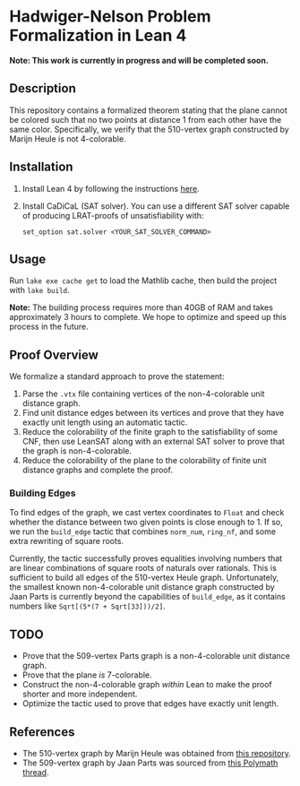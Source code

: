 # Hadwiger-Nelson Problem Formalization in Lean 4

**Note: This work is currently in progress and will be completed soon.**

## Description

This repository contains a formalized theorem stating that the plane cannot be colored such that no two points at distance 1 from each other have the same color. Specifically, we verify that the 510-vertex graph constructed by Marijn Heule is not 4-colorable.

## Installation

1. Install Lean 4 by following the instructions [here](https://leanprover-community.github.io/get_started.html).
2. Install CaDiCaL (SAT solver). You can use a different SAT solver capable of producing LRAT-proofs of unsatisfiability with:

   ```lean
   set_option sat.solver <YOUR_SAT_SOLVER_COMMAND>
   ```

## Usage

Run `lake exe cache get` to load the Mathlib cache, then build the project with `lake build`.

**Note:** The building process requires more than 40GB of RAM and takes approximately 3 hours to complete. We hope to optimize and speed up this process in the future.

## Proof Overview

We formalize a standard approach to prove the statement:

1. Parse the `.vtx` file containing vertices of the non-4-colorable unit distance graph.
2. Find unit distance edges between its vertices and prove that they have exactly unit length using an automatic tactic.
3. Reduce the colorability of the finite graph to the satisfiability of some CNF, then use LeanSAT along with an external SAT solver to prove that the graph is non-4-colorable.
4. Reduce the colorability of the plane to the colorability of finite unit distance graphs and complete the proof.

### Building Edges

To find edges of the graph, we cast vertex coordinates to `Float` and check whether the distance between two given points is close enough to 1. If so, we run the `build_edge` tactic that combines `norm_num`, `ring_nf`, and some extra rewriting of square roots.

Currently, the tactic successfully proves equalities involving numbers that are linear combinations of square roots of naturals over rationals. This is sufficient to build all edges of the 510-vertex Heule graph. Unfortunately, the smallest known non-4-colorable unit distance graph constructed by Jaan Parts is currently beyond the capabilities of `build_edge`, as it contains numbers like `Sqrt[(5*(7 + Sqrt[33]))/2]`.

## TODO

- Prove that the 509-vertex Parts graph is a non-4-colorable unit distance graph.
- Prove that the plane *is* 7-colorable.
- Construct the non-4-colorable graph *within* Lean to make the proof shorter and more independent.
- Optimize the tactic used to prove that edges have exactly unit length.
  
## References
- The 510-vertex graph by Marijn Heule was obtained from [this repository](https://github.com/marijnheule/CNP-SAT/).
- The 509-vertex graph by Jaan Parts was sourced from [this Polymath thread](https://dustingmixon.wordpress.com/2019/12/12/polymath16-fifteenth-thread-writing-the-paper-and-chasing-down-loose-ends/).
